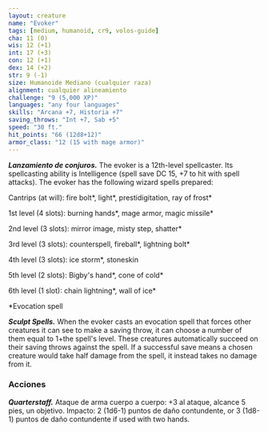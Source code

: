 ```yaml
---
layout: creature
name: "Evoker"
tags: [medium, humanoid, cr9, volos-guide]
cha: 11 (0)
wis: 12 (+1)
int: 17 (+3)
con: 12 (+1)
dex: 14 (+2)
str: 9 (-1)
size: Humanoide Mediano (cualquier raza)
alignment: cualquier alineamiento
challenge: "9 (5,000 XP)"
languages: "any four languages"
skills: "Arcana +7, Historia +7"
saving_throws: "Int +7, Sab +5"
speed: "30 ft."
hit_points: "66 (12d8+12)"
armor_class: "12 (15 with mage armor)"
---
```


***Lanzamiento de conjuros.*** The evoker is a 12th-level spellcaster. Its spellcasting ability is Intelligence (spell save DC 15, +7 to hit with spell attacks). The evoker has the following wizard spells prepared:

Cantrips (at will): fire bolt*, light*, prestidigitation, ray of frost*

1st level (4 slots): burning hands*, mage armor, magic missile*

2nd level (3 slots): mirror image, misty step, shatter*

3rd level (3 slots): counterspell, fireball*, lightning bolt*

4th level (3 slots): ice storm*, stoneskin

5th level (2 slots): Bigby's hand*, cone of cold*

6th level (1 slot): chain lightning*, wall of ice*

*Evocation spell

***Sculpt Spells.*** When the evoker casts an evocation spell that forces other creatures it can see to make a saving throw, it can choose a number of them equal to 1+the spell's level. These creatures automatically succeed on their saving throws against the spell. If a successful save means a chosen creature would take half damage from the spell, it instead takes no damage from it.

### Acciones

***Quarterstaff.*** Ataque de arma cuerpo a cuerpo: +3 al ataque, alcance 5 pies, un objetivo. Impacto: 2 (1d6-1) puntos de daño contundente, or 3 (1d8-1) puntos de daño contundente if used with two hands.